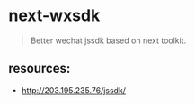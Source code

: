 # next-wxsdk
> Better wechat jssdk based on next toolkit.


## resources:
+ http://203.195.235.76/jssdk/
